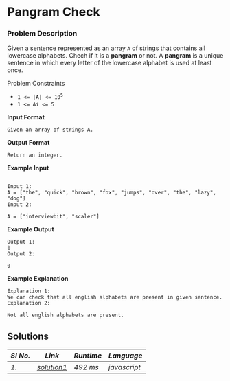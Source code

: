 # Pangram Check

### Problem Description

Given a sentence represented as an array `A` of strings that contains all lowercase alphabets.
Chech if it is a **pangram** or not.
A **pangram** is a unique sentence in which every letter of the lowercase alphabet is used at least once.

Problem Constraints

-   <code>1 <= |A| <= 10<sup>5</sup></code>
-   `1 <= Ai <= 5`

**Input Format**

```
Given an array of strings A.
```

**Output Format**

```
Return an integer.
```

**Example Input**

```

Input 1:
A = ["the", "quick", "brown", "fox", "jumps", "over", "the", "lazy", "dog"]
Input 2:

A = ["interviewbit", "scaler"]
```

**Example Output**

```
Output 1:
1
Output 2:

0
```

**Example Explanation**

```
Explanation 1:
We can check that all english alphabets are present in given sentence.
Explanation 2:

Not all english alphabets are present.
```

## Solutions

| _Sl No._ | _Link_          | _Runtime_ | _Language_   |
| -------- | --------------- | --------- | ------------ |
| _1._     | _[solution1]()_ | _492 ms_  | _javascript_ |

